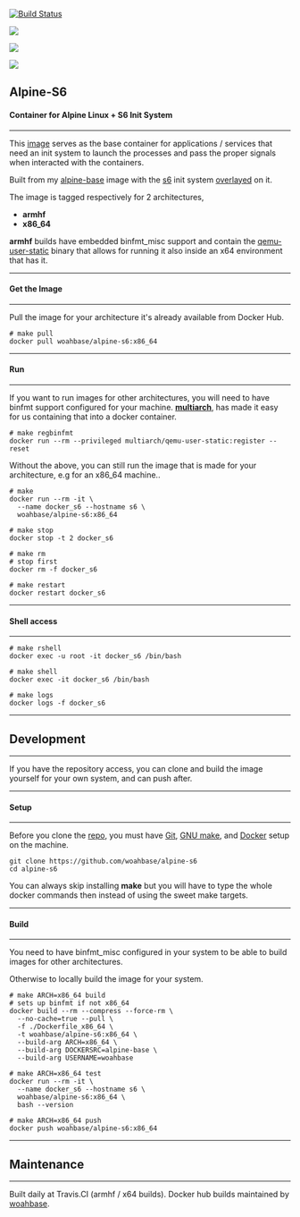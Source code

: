 [![Build Status](https://travis-ci.org/woahbase/alpine-s6.svg?branch=master)](https://travis-ci.org/woahbase/alpine-s6)

[![](https://images.microbadger.com/badges/image/woahbase/alpine-s6.svg)](https://microbadger.com/images/woahbase/alpine-s6)

[![](https://images.microbadger.com/badges/commit/woahbase/alpine-s6.svg)](https://microbadger.com/images/woahss6pine-s6)

[![](https://images.microbadger.com/badges/version/woahbase/alpine-s6.svg)](https://microbadger.com/images/woahbase/alpine-s6)

## Alpine-S6
#### Container for Alpine Linux + S6 Init System

---

This [image][8] serves as the base container for applications
/ services that need an init system to launch the processes and
pass the proper signals when interacted with the containers.

Built from my [alpine-base][9] image with the [s6][10] init system
[overlayed][11] on it.

The image is tagged respectively for 2 architectures,
* **armhf**
* **x86_64**

**armhf** builds have embedded binfmt_misc support and contain the
[qemu-user-static][5] binary that allows for running it also inside
an x64 environment that has it.

---
#### Get the Image
---

Pull the image for your architecture it's already available from
Docker Hub.

```
# make pull
docker pull woahbase/alpine-s6:x86_64

```

---
#### Run
---

If you want to run images for other architectures, you will need
to have binfmt support configured for your machine. [**multiarch**][4],
has made it easy for us containing that into a docker container.

```
# make regbinfmt
docker run --rm --privileged multiarch/qemu-user-static:register --reset

```
Without the above, you can still run the image that is made for your
architecture, e.g for an x86_64 machine..

```
# make
docker run --rm -it \
  --name docker_s6 --hostname s6 \
  woahbase/alpine-s6:x86_64

# make stop
docker stop -t 2 docker_s6

# make rm
# stop first
docker rm -f docker_s6

# make restart
docker restart docker_s6

```

---
#### Shell access
---

```
# make rshell
docker exec -u root -it docker_s6 /bin/bash

# make shell
docker exec -it docker_s6 /bin/bash

# make logs
docker logs -f docker_s6

```

---
## Development
---

If you have the repository access, you can clone and
build the image yourself for your own system, and can push after.

---
#### Setup
---

Before you clone the [repo][7], you must have [Git][1], [GNU make][2],
and [Docker][3] setup on the machine.

```
git clone https://github.com/woahbase/alpine-s6
cd alpine-s6

```
You can always skip installing **make** but you will have to
type the whole docker commands then instead of using the sweet
make targets.

---
#### Build
---

You need to have binfmt_misc configured in your system to be able
to build images for other architectures.

Otherwise to locally build the image for your system.

```
# make ARCH=x86_64 build
# sets up binfmt if not x86_64
docker build --rm --compress --force-rm \
  --no-cache=true --pull \
  -f ./Dockerfile_x86_64 \
  -t woahbase/alpine-s6:x86_64 \
  --build-arg ARCH=x86_64 \
  --build-arg DOCKERSRC=alpine-base \
  --build-arg USERNAME=woahbase

# make ARCH=x86_64 test
docker run --rm -it \
  --name docker_s6 --hostname s6 \
  woahbase/alpine-s6:x86_64 \
  bash --version

# make ARCH=x86_64 push
docker push woahbase/alpine-s6:x86_64

```

---
## Maintenance
---

Built daily at Travis.CI (armhf / x64 builds). Docker hub builds maintained by [woahbase][6].

[1]: https://git-scm.com
[2]: https://www.gnu.org/software/make/
[3]: https://www.docker.com
[4]: https://hub.docker.com/r/multiarch/qemu-user-static/
[5]: https://github.com/multiarch/qemu-user-static/releases/
[6]: https://hub.docker.com/u/woahbase

[7]: https://github.com/woahbase/alpine-s6
[8]: https://hub.docker.com/r/woahbase/alpine-s6
[9]: https://hub.docker.com/r/woahbase/alpine-base

[10]: https://skarnet.org/software/s6/
[11]: https://github.com/just-containers/s6-overlay
